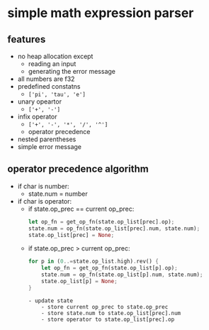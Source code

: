 # simple math expression parser

## features

- no heap allocation except
  - reading an input
  - generating the error message
- all numbers are f32
- predefined constatns
  - `['pi', 'tau', 'e']`
- unary opeartor
  - `['+', '-']`
- infix operator
  - `['+', '-', '*', '/', '^']`
  - operator precedence
- nested parentheses
- simple error message

## operator precedence algorithm

- if char is number:
  - state.num = number
- if char is operator:
    - if state.op_prec == current op_prec:
      ```rust
      let op_fn = get_op_fn(state.op_list[prec].op);
      state.num = op_fn(state.op_list[prec].num, state.num);
      state.op_list[prec] = None;
      ```
    - if state.op_prec > current op_prec:
      ```rust
      for p in (0..=state.op_list.high).rev() {
          let op_fn = get_op_fn(state.op_list[p].op);
          state.num = op_fn(state.op_list[p].num, state.num);
          state.op_list[p] = None;
      }
      ```
          - update state
              - store current op_prec to state.op_prec
              - store state.num to state.op_list[prec].num
              - store operator to state.op_list[prec].op
